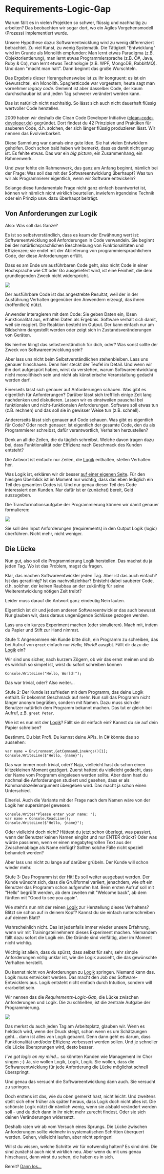 # Requirements-Logic-Gap
Warum fällt es in vielen Projekten so schwer, flüssig und nachhaltig zu arbeiten? Das beobachten wir sogar dort, wo ein Agiles Vorgehensmodell (Prozess) implementiert wurde.

Unsere Hypothese dazu: Softwareentwicklung wird zu wenig differenziert betrachtet. Zu viel Kunst, zu wenig Systematik. Die Tätigkeit "Entwicklung" wird im Grunde als Monolith empfunden: Man lernt etwas Paradigma (z.B. Objektorientierung), man lernt etwas Programmiersprache (z.B. C#, Java, Ruby & Co), man lernt etwas Technologie (z.B. WPF, MongoDB, RabbitMQ). Und dann "macht man halt". Dann beginnt das große Wurschteln.

Das Ergebnis dieser Herangehensweise ist zu ihr kongruent: es ist ein Gewurschtel, ein Monolith. Spaghetticode war vorgestern; heute sagt man vornehmer _legacy code_. Gemeint ist aber dasselbe: Code, der kaum durchschaubar ist und jeden Tag schwerer verändert werden kann.

Das ist natürlich nicht nachhaltig. So lässt sich auch nicht dauerhaft flüssig wertvoller Code herstellen.

2009 haben wir deshalb die Clean Code Developer Initiative ([clean-code-developer.de](http://clean-code-developer.de)) gegründet. Dort findest du 42 Prinzipien und Praktiken für sauberen Code, d.h. solchen, der sich länger flüssig produzieren lässt. Wir nennen das Evolvierbarkeit.

Diese Sammlung war damals eine gute Idee. Sie hat vielen Entwicklern geholfen. Doch schon bald haben wir bemerkt, dass es damit nicht genug ist. Es fehlte etwas. Das war ein _big picture_, ein Zusammenhang, ein Rahmenwerk.

Und zwar fehlte ein Rahmenwerk, das ganz am Anfang beginnt, nämlich bei der Frage: Was soll das mit der Softwareentwicklung überhaupt? Was tun wir als Programmierer eigentlich, wenn wir Software entwickeln?

Solange diese fundamentale Frage nicht ganz einfach beantwortet ist, können wir nämlich nicht wirklich beurteilen, inwiefern irgendeine Technik oder ein Prinzip usw. dazu überhaupt beiträgt.

## Von Anforderungen zur Logik
Also: Was soll das Ganze?

Es ist so selbstverständlich, dass es kaum der Erwähnung wert ist: Softwareentwicklung soll Anforderungen in Code verwandeln. Sie beginnt bei der natürlichsprachlichen Beschreibung von Funktionalitäten und Effizienzen; sie endet mit der Ablieferung von programmiersprachlichem Code, der diese Anforderungen erfüllt.

Dass es am Ende um ausführbaren Code geht, also nicht Code in einer Hochsprache wie C# oder Go ausgeliefert wird, ist eine Feinheit, die dem grundlegenden Zweck nicht widerspricht.

![](../../resources/images/requirements-logic-gap/req2code.png)

Der ausführbare Code ist das angestrebte Resultat, weil der in der Ausführung Verhalten gegenüber den Anwendern erzeugt, das ihnen (hoffentlich) nützt.

Anwender interagieren mit dem Code: Sie geben Daten ein, lösen Funktionalität aus, erhalten Daten als Ergebnis. Software verhält sich damit, weil sie reagiert. Die Reaktion besteht im Output. Der kann einfach nur am Bildschirm dargestellt werden oder zeigt sich in Zustandsveränderungen von Geräten.

Bis hierher klingt das selbstverständlich für dich, oder? Was sonst sollte der Zweck von Softwareentwicklung sein?

Aber lass uns nicht beim Selbstverständlichen stehenbleiben. Lass uns genauer hinschauen. Denn hier steckt der Teufel im Detail. Und wenn wir ihn dort aufgespürt haben, wirst du verstehen, warum Softwareentwicklung nicht monolithisch sein und nicht als künstlerische Veranstaltung gedacht werden darf.

Einerseits lässt sich genauer auf Anforderungen schauen. Was gibt es eigentlich für Anforderungen? Darüber lässt sich trefflich einige Zeit lang nachdenken und diskutieren. Lassen wir es einstweilen pauschal bei funktionalen und nicht-funktionalen Anforderungen. Software soll etwas tun (z.B. rechnen) und das soll sie in gewisser Weise tun (z.B. schnell).

Andererseits lässt sich genauer auf Code schauen. Was gibt es eigentlich für Code? Oder noch genauer: Ist eigentlich der gesamte Code, den du als Programmierer schreibst, dafür verantwortlich, Verhalten herzustellen?

Denk an all die Zeilen, die du täglich schreibst. Welche davon tragen dazu bei, dass Funktionalität oder Effizienz nach Geschmack des Kunden entsteht?

Die Antwort ist einfach: nur Zeilen, die [Logik](logik.md) enthalten, stellen Verhalten her.

Was Logik ist, erklären wir dir besser [auf einer eigenen Seite](logik.md). Für den hiesigen Überblick ist im Moment nur wichtig, dass das eben lediglich ein Teil des gesamten Codes ist. Und nur genau dieser Teil des Code interessiert den Kunden. Nur dafür ist er (zunächst) bereit, Geld auszugeben.

Die Transformationsaufgabe der Programmierung können wir damit genauer formulieren:

![](../../resources/images/requirements-logic-gap/req2logic.png)

Sie soll den Input Anforderungen (requirements) in den Output Logik (logic) überführen. Nicht mehr, nicht weniger.

## Die Lücke
Nun gut, also soll die Programmierung Logik herstellen. Das machst du ja jeden Tag. Wo ist das Problem, magst du fragen.

Klar, das machen Softwareentwickler jeden Tag. Aber ist das auch einfach? Ist das geradlinig? Ist das nachvollziehbar? Entsteht dabei sauberer Code, d.h. solcher, der keinen Raubbau an der zukünftig für seine Weiterentwicklung nötigen Zeit treibt?

Leider muss darauf die Antwort ganz eindeutig Nein lauten.

Eigentlich ist dir und jedem anderen Softwareentwickler das auch bewusst. Nur glauben wir, dass daraus ungenügende Schlüsse gezogen werden.

Lass uns ein kurzes Experiment machen (oder simulieren). Mach mit, indem du Papier und Stift zur Hand nimmst.

Stufe 1: Angenommen ein Kunde bitte dich, ein Programm zu schreiben, das bei Aufruf von `greet` einfach nur *Hello, World!* ausgibt. Fällt dir dazu die [Logik](logik.md) ein?

Wir sind uns sicher, nach kurzem Zögern, ob wir das ernst meinen und ob es wirklich so simpel ist, wirst du sofort schreiben können

```
Console.WriteLine("Hello, World!");
```

Das war trivial, oder? Also weiter...

Stufe 2: Der Kunde ist zufrieden mit dem Programm, das deine Logik enthält. Er bekommt Geschmack auf mehr. Nun soll das Programm nicht länger anonym begrüßen, sondern mit Namen. Dazu muss sich der Benutzer natürlich dem Programm bekannt machen. Das tut er gleich bei Aufruf, z.B. `greet Peter`.

Wie ist es nun mit der [Logik](logik.md)? Fällt sie dir einfach ein? Kannst du sie auf dein Papier schreiben?

Bestimmt. Du bist Profi. Du kennst deine APIs. In C# könnte das so aussehen:

```
var name = Environment.GetCommandLineArgs()[1];
Console.WriteLine($"Hello, {name}");
```

Das war immer noch trivial, oder? Naja, vielleicht hast du schon einen klitzekleinen Moment gezögert. Zuerst hattest du vielleicht gedacht, dass der Name vom Programm eingelesen werden sollte. Aber dann hast du nochmal die Anforderungen studiert und gesehen, dass er als Kommandozeilenargument übergeben wird. Das macht ja schon einen Unterschied.

Einerlei. Auch die Variante mit der Frage nach dem Namen wäre von der Logik her supersimpel gewesen:

```
Console.Write("Please enter your name: ");
var name = Console.ReadLine();
Console.WriteLine($"Hello, {name}");
```

Oder vielleicht doch nicht? Hättest du jetzt schon überlegt, was passiert, wenn der Benutzer keinen Namen eingibt und nur ENTER drückt? Oder was würde passieren, wenn er einen megabytegroßen Text aus der Zwischenablage als Name einfügt? Sollten solche Fälle nicht speziell behandelt werden?

Aber lass uns nicht zu lange auf darüber grübeln. Der Kunde will schon wieder mehr.

Stufe 3: Das Programm ist der Hit! Es soll weiter ausgebaut werden. Der Kunde wünscht sich, dass die Grußformel variiert, jenachdem, wie oft ein Benutzer das Programm schon aufgerufen hat. Beim ersten Aufruf soll mit "Hello" begrüßt werden, ab dem zweiten mit "Welcome back", ab dem fünften mit "Good to see you again".

Wie steht's nun mit der reinen [Logik](logik.md) zur Herstellung dieses Verhaltens? Blitzt sie schon auf in deinem Kopf? Kannst du sie einfach runterschreiben auf deinem Blatt?

Wahrscheinlich nicht. Das ist jedenfalls immer wieder unsere Erfahrung, wenn wir mit Trainingsteilnehmern dieses Experiment machen. Niemandem fällt dazu sofort die Logik ein. Die Gründe sind vielfältig, aber im Moment nicht wichtig.

Wichtig ist allein, dass du spürst, dass selbst für sehr, sehr simple Anforderungen völlig unklar ist, wie die Logik aussieht, die das gewünschte Verhalten herstellt.

Du kannst nicht von Anforderungen zu [Logik](logik.md) springen. Niemand kann das. Logik muss entwickelt werden. Das macht den Job des Software-Entwicklers aus. Logik entsteht nicht einfach durch Intuition, sondern will erarbeitet sein.

Wir nennen das die *Requirements-Logic-Gap*, die Lücke zwischen Anforderungen und Logik. Die zu schließen, ist die zentrale Aufgabe der Programmierung.

![](../../resources/images/requirements-logic-gap/reqlogicgap.png)

Das merkst du auch jeden Tag am Arbeitsplatz, glauben wir. Wenn es hektisch wird, wenn der Druck steigt, schon wenn es um Schätzungen geht... dann ist alles von Logik gebannt. Denn dann geht es darum, dass Funktionalität und/oder Effizienz verbessert werden sollen. Und je schneller die Lücke übersprungen wird, desto besser.

_I've got logic on my mind..._ so könnten Kunden wie Management im Chor singen ;-) Ja, sie wollen Logik, Logik, Logik. Sie wollen, dass die Softwareentwicklung für jede Anforderung die Lücke möglichst schnell überspringt.

Und genau das versucht die Softwareentwicklung dann auch. Sie versucht zu springen.

Doch erstens ist das, wie du oben gemerkt hast, nicht leicht. Und zweitens stellt sich eher früher als später heraus, dass Logik doch nicht alles ist. Die schönste Logik nützt dir nämlich wenig, wenn sie alsbald verändert werden soll - und du dich dann in ihr nicht mehr zurecht findest. Oder sie sich deinen Veränderungen widersetzt.

Deshalb raten wir ab vom Versuch eines Sprungs. Die Lücke zwischen Anforderungen sollte vielmehr in systematischen Schritten überquert werden. Gehen, vielleicht laufen, aber nicht springen!

Willst du wissen, welche Schritte wir für notwendig halten? Es sind drei. Die sind zunächst auch nicht wirklich neu. Aber wenn du mit uns genau hinschaust, dann wirst du sehen, die haben es in sich.

Bereit? [Dann los...](schritte.md)